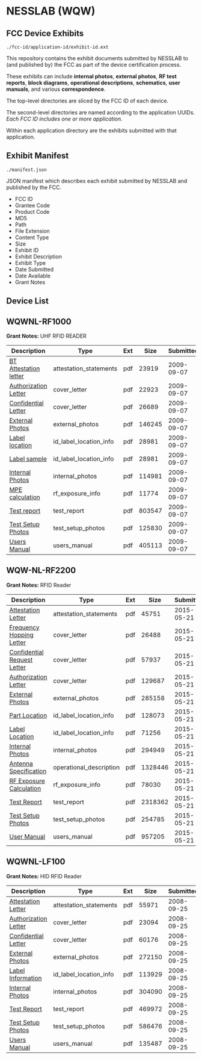 # NESSLAB (WQW)
## FCC Device Exhibits

```
./fcc-id/application-id/exhibit-id.ext
```

This repository contains the exhibit documents submitted by NESSLAB to (and published by) the FCC as part of the device certification process.

These exhibits can include **internal photos**, **external photos**, **RF test reports**, **block diagrams**, **operational descriptions**, **schematics**, **user manuals**, and various **correspondence**.

The top-level directories are sliced by the FCC ID of each device.

The second-level directories are named according to the application UUIDs. *Each FCC ID includes one or more application.*

Within each application directory are the exhibits submitted with that application. 

## Exhibit Manifest

```
./manifest.json
```

JSON manifest which describes each exhibit submitted by NESSLAB and published by the FCC.

- FCC ID
- Grantee Code
- Product Code
- MD5
- Path
- File Extension
- Content Type
- Size
- Exhibit ID
- Exhibit Description
- Exhibit Type
- Date Submitted
- Date Available
- Grant Notes

## Device List
## WQWNL-RF1000
**Grant Notes:** UHF RFID READER

| Description | Type | Ext | Size | Submitted | Available |
| ----------- | ---- | --- | ---- | --------- | --------- |
| [BT Attestation letter](WQWNL-RF1000/7a7ee6c756d3dd077cfcfc7ed5226863/1165579.pdf) | attestation_statements | pdf | 23919 | 2009-09-07 | 2009-09-08 |
| [Authorization Letter](WQWNL-RF1000/7a7ee6c756d3dd077cfcfc7ed5226863/1165578.pdf) | cover_letter | pdf | 22923 | 2009-09-07 | 2009-09-08 |
| [Confidential Letter](WQWNL-RF1000/7a7ee6c756d3dd077cfcfc7ed5226863/1165580.pdf) | cover_letter | pdf | 26689 | 2009-09-07 | 2009-09-08 |
| [External Photos](WQWNL-RF1000/7a7ee6c756d3dd077cfcfc7ed5226863/1165574.pdf) | external_photos | pdf | 146245 | 2009-09-07 | 2009-10-22 |
| [Label location](WQWNL-RF1000/7a7ee6c756d3dd077cfcfc7ed5226863/1165582.pdf) | id_label_location_info | pdf | 28981 | 2009-09-07 | 2009-09-08 |
| [Label sample](WQWNL-RF1000/7a7ee6c756d3dd077cfcfc7ed5226863/1165582.pdf) | id_label_location_info | pdf | 28981 | 2009-09-07 | 2009-09-08 |
| [Internal Photos](WQWNL-RF1000/7a7ee6c756d3dd077cfcfc7ed5226863/1165575.pdf) | internal_photos | pdf | 114981 | 2009-09-07 | 2009-10-22 |
| [MPE calculation](WQWNL-RF1000/7a7ee6c756d3dd077cfcfc7ed5226863/1165584.pdf) | rf_exposure_info | pdf | 11774 | 2009-09-07 | 2009-09-08 |
| [Test report](WQWNL-RF1000/7a7ee6c756d3dd077cfcfc7ed5226863/1165581.pdf) | test_report | pdf | 803547 | 2009-09-07 | 2009-09-08 |
| [Test Setup Photos](WQWNL-RF1000/7a7ee6c756d3dd077cfcfc7ed5226863/1165577.pdf) | test_setup_photos | pdf | 125830 | 2009-09-07 | 2009-10-22 |
| [Users Manual](WQWNL-RF1000/7a7ee6c756d3dd077cfcfc7ed5226863/1165576.pdf) | users_manual | pdf | 405113 | 2009-09-07 | 2009-10-22 |
## WQW-NL-RF2200
**Grant Notes:** RFID Reader

| Description | Type | Ext | Size | Submitted | Available |
| ----------- | ---- | --- | ---- | --------- | --------- |
| [Attestation Letter](WQW-NL-RF2200/019b818a0ca65891581d4ec31e47116c/2620938.pdf) | attestation_statements | pdf | 45751 | 2015-05-21 | 2015-05-21 |
| [Frequency Hopping Letter](WQW-NL-RF2200/019b818a0ca65891581d4ec31e47116c/2620940.pdf) | cover_letter | pdf | 26488 | 2015-05-21 | 2015-05-21 |
| [Confidential Request Letter](WQW-NL-RF2200/019b818a0ca65891581d4ec31e47116c/2620941.pdf) | cover_letter | pdf | 57937 | 2015-05-21 | 2015-05-21 |
| [Authorization Letter](WQW-NL-RF2200/019b818a0ca65891581d4ec31e47116c/2620942.pdf) | cover_letter | pdf | 129687 | 2015-05-21 | 2015-05-21 |
| [External Photos](WQW-NL-RF2200/019b818a0ca65891581d4ec31e47116c/2620927.pdf) | external_photos | pdf | 285158 | 2015-05-21 | 2015-11-17 |
| [Part Location](WQW-NL-RF2200/019b818a0ca65891581d4ec31e47116c/2620937.pdf) | id_label_location_info | pdf | 128073 | 2015-05-21 | 2015-05-21 |
| [Label Location](WQW-NL-RF2200/019b818a0ca65891581d4ec31e47116c/2620939.pdf) | id_label_location_info | pdf | 71256 | 2015-05-21 | 2015-05-21 |
| [Internal Photos](WQW-NL-RF2200/019b818a0ca65891581d4ec31e47116c/2620928.pdf) | internal_photos | pdf | 294949 | 2015-05-21 | 2015-11-17 |
| [Antenna Specification](WQW-NL-RF2200/019b818a0ca65891581d4ec31e47116c/2620943.pdf) | operational_description | pdf | 1328446 | 2015-05-21 | 2015-05-21 |
| [RF Exposure Calculation](WQW-NL-RF2200/019b818a0ca65891581d4ec31e47116c/2620935.pdf) | rf_exposure_info | pdf | 78030 | 2015-05-21 | 2015-05-21 |
| [Test Report](WQW-NL-RF2200/019b818a0ca65891581d4ec31e47116c/2620936.pdf) | test_report | pdf | 2318362 | 2015-05-21 | 2015-05-21 |
| [Test Setup Photos](WQW-NL-RF2200/019b818a0ca65891581d4ec31e47116c/2620929.pdf) | test_setup_photos | pdf | 254785 | 2015-05-21 | 2015-11-17 |
| [User Manual](WQW-NL-RF2200/019b818a0ca65891581d4ec31e47116c/2620930.pdf) | users_manual | pdf | 957205 | 2015-05-21 | 2015-11-17 |
## WQWNL-LF100
**Grant Notes:** HID RFID Reader

| Description | Type | Ext | Size | Submitted | Available |
| ----------- | ---- | --- | ---- | --------- | --------- |
| [Attestation Letter](WQWNL-LF100/6a65cbfcd560ac4758a1534d7a6367f7/1006679.pdf) | attestation_statements | pdf | 55971 | 2008-09-25 | 2008-09-26 |
| [Authorization Letter](WQWNL-LF100/6a65cbfcd560ac4758a1534d7a6367f7/1006680.pdf) | cover_letter | pdf | 23094 | 2008-09-25 | 2008-09-26 |
| [Confidential Letter](WQWNL-LF100/6a65cbfcd560ac4758a1534d7a6367f7/1006681.pdf) | cover_letter | pdf | 60176 | 2008-09-25 | 2008-09-26 |
| [External Photos](WQWNL-LF100/6a65cbfcd560ac4758a1534d7a6367f7/1006675.pdf) | external_photos | pdf | 272150 | 2008-09-25 | 2009-03-24 |
| [Label Information](WQWNL-LF100/6a65cbfcd560ac4758a1534d7a6367f7/1006682.pdf) | id_label_location_info | pdf | 113929 | 2008-09-25 | 2008-09-26 |
| [Internal Photos](WQWNL-LF100/6a65cbfcd560ac4758a1534d7a6367f7/1006676.pdf) | internal_photos | pdf | 304090 | 2008-09-25 | 2009-03-24 |
| [Test Report](WQWNL-LF100/6a65cbfcd560ac4758a1534d7a6367f7/1006683.pdf) | test_report | pdf | 469972 | 2008-09-25 | 2008-09-26 |
| [Test Setup Photos](WQWNL-LF100/6a65cbfcd560ac4758a1534d7a6367f7/1006678.pdf) | test_setup_photos | pdf | 586476 | 2008-09-25 | 2009-03-24 |
| [Users Manual](WQWNL-LF100/6a65cbfcd560ac4758a1534d7a6367f7/1006677.pdf) | users_manual | pdf | 135487 | 2008-09-25 | 2009-03-24 |
